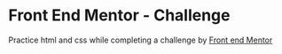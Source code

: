 # Front End Mentor - Challenge

Practice html and css while completing a challenge by [Front end Mentor](https://www.frontendmentor.io/challenges/news-homepage-H6SWTa1MFl/hub/news-homepage-bbKBhnZMeg)

